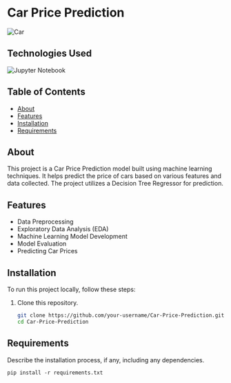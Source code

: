 # Car Price Prediction

![Car](https://github.com/Pranav0009/CarPricePredictionModel/assets/93175823/17c0549f-68c3-421e-b1c6-6e288d556707)

## **Technologies Used**

![Jupyter Notebook]([https://img.shields.io/badge/flask-%23000.svg?style=for-the-badge&logo=flask&logoColor=white](https://icons8.com/icon/J0SgMWzAxqFj/jupyter))

## Table of Contents
- [About](#about)
- [Features](#features)
- [Installation](#installation)
- [Requirements](#Requirements)

## About
This project is a Car Price Prediction model built using machine learning techniques. It helps predict the price of cars based on various features and data collected. The project utilizes a Decision Tree Regressor for prediction.

## Features
- Data Preprocessing
- Exploratory Data Analysis (EDA)
- Machine Learning Model Development
- Model Evaluation
- Predicting Car Prices

## Installation
To run this project locally, follow these steps:

1. Clone this repository.
   ```bash
   git clone https://github.com/your-username/Car-Price-Prediction.git
   cd Car-Price-Prediction

## Requirements
Describe the installation process, if any, including any dependencies. 

```shell
pip install -r requirements.txt
